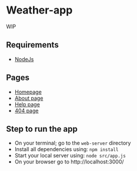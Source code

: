 # Weather-app

WIP

## Requirements

- [NodeJs](https://nodejs.org/en/)

## Pages

- [Homepage](http://localhost:3000/)
- [About page](http://localhost:3000/about)
- [Help page](http://localhost:3000/help)
- [404 page](http://localhost:3000/test)

## Step to run the app

- On your terminal; go to the `web-server` directory
- Install all dependencies using: `npm install`
- Start your local server using: `node src/app.js`
- On your browser go to http://localhost:3000/
